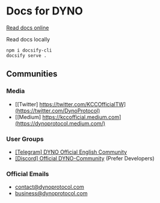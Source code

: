 # Docs for DYNO

[Read docs online](https://docs.kcc.io)

Read docs locally
```
npm i docsify-cli
docsify serve .
```

## Communities

### Media
- [[Twitter] https://twitter.com/KCCOfficialTW](https://twitter.com/DynoProtocol)
- [[Medium] https://kccofficial.medium.com](https://dynoprotocol.medium.com/)

### User Groups
- [[Telegram] DYNO Official English Community](https://t.me/dynoprotocol)
- [[Discord] Official DYNO-Community](https://discord.gg/H5ucJydSyd) (Prefer Developers)

### Official Emails
- [contact@dynoprotocol.com](mailto:contact@dynoprotocol.com)
- [business@dynoprotocol.com](mailto:business@dynoprotocol.com)
